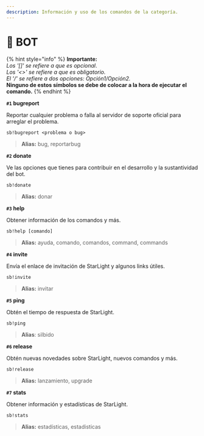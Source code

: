 ```yaml
---
description: Información y uso de los comandos de la categoría.
---
```


# 🌠 BOT

{% hint style="info" %}
**Importante:**  
_Los '\[\]' se refiere a que es opcional_.  
_Los '&lt;&gt;' se refiere a que es obligatorio.  
El '/' se refiere a dos opciones: Opción1/Opción2._  
**Ninguno de estos símbolos se debe de colocar a la hora de ejecutar el comando.**
{% endhint %}

**`#1` bugreport**

Reportar cualquier problema o falla al servidor de soporte oficial para arreglar el problema.

```text
sb!bugreport <problema o bug>
```

> **Alias:** bug, reportarbug

**`#2` donate**

Ve las opciones que tienes para contribuir en el desarrollo y la sustantividad del bot.

```text
sb!donate
```

> **Alias:** donar

**`#3` help**

Obtener información de los comandos y más.

```text
sb!help [comando]
```

> **Alias:** ayuda, comando, comandos, command, commands

**`#4` invite**

Envía el enlace de invitación de StarLight y algunos links útiles.

```text
sb!invite
```

> **Alias:** invitar

**`#5` ping**

Obtén el tiempo de respuesta de StarLight.

```text
sb!ping
```

> **Alias**: silbido

**`#6` release**

Obtén nuevas novedades sobre StarLight, nuevos comandos y más.

```text
sb!release
```

> **Alias:** lanzamiento, upgrade

**`#7` stats**

Obtener información y estadísticas de StarLight.

```text
sb!stats
```

> **Alias:** estadísticas, estadisticas

